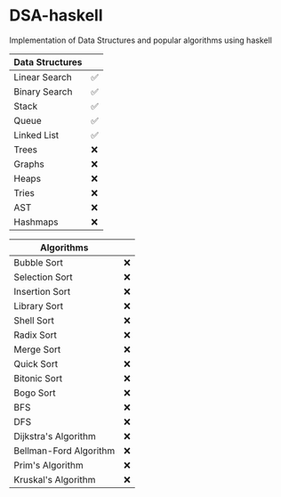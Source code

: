 # DSA-haskell
Implementation of Data Structures and popular algorithms using haskell

| Data Structures | |
| ---- | --- |
| Linear Search | ✅ |
| Binary Search | ✅ |
| Stack | ✅ |
| Queue | ✅ |
| Linked List | ✅ |
| Trees | ❌ |
| Graphs | ❌ |
| Heaps | ❌ |
| Tries | ❌ |
| AST | ❌ |
| Hashmaps | ❌ |

| Algorithms | |
| ---- | --- |
| Bubble Sort | ❌ |
| Selection Sort | ❌ |
| Insertion Sort | ❌ |
| Library Sort | ❌ |
| Shell Sort | ❌ |
| Radix Sort | ❌ |
| Merge Sort | ❌ |
| Quick Sort | ❌ |
| Bitonic Sort | ❌ |
| Bogo Sort | ❌ |
| BFS | ❌ |
| DFS | ❌ |
| Dijkstra's Algorithm | ❌ |
| Bellman-Ford Algorithm | ❌ |
| Prim's Algorithm | ❌ |
| Kruskal's Algorithm | ❌ |